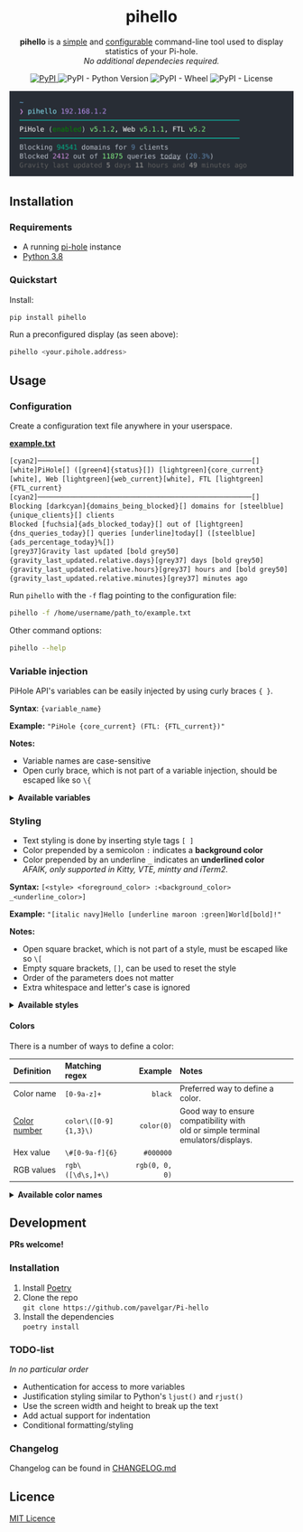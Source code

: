 <div align="center">
  <h1>pihello</h1>
  <p>
    <b>pihello</b> is a <u>simple</u> and <u>configurable</u>
    command-line tool used to display statistics of your Pi-hole.
    <br>
    <i>No additional dependecies required.</i>
  </p>
  <a href="https://pypi.org/project/pihello/">
    <img alt="PyPI" src="https://img.shields.io/pypi/v/pihello">
  <a>
  <img alt="PyPI - Python Version" src="https://img.shields.io/pypi/pyversions/pihello">
  <img alt="PyPI - Wheel" src="https://img.shields.io/pypi/wheel/pihello">
  <img alt="PyPI - License" src="https://img.shields.io/pypi/l/pihello">
  <p></p>
  <img src="docs/example_output.svg">
</div>

## Installation

### Requirements

- A running [pi-hole](https://pi-hole.net/) instance
- [Python 3.8](https://www.python.org/downloads/)

### Quickstart

Install:

```bash
pip install pihello
```

Run a preconfigured display (as seen above):

```bash
pihello <your.pihole.address>
```

## Usage

### Configuration

Create a configuration text file anywhere in your userspace.

**[example.txt](docs/example.txt)**

```
[cyan2]─────────────────────────────────────────────────────[]
[white]PiHole[] ([green4]{status}[]) [lightgreen]{core_current}[white], Web [lightgreen]{web_current}[white], FTL [lightgreen]{FTL_current}
[cyan2]─────────────────────────────────────────────────────[]
Blocking [darkcyan]{domains_being_blocked}[] domains for [steelblue]{unique_clients}[] clients
Blocked [fuchsia]{ads_blocked_today}[] out of [lightgreen]{dns_queries_today}[] queries [underline]today[] ([steelblue]{ads_percentage_today}%[])
[grey37]Gravity last updated [bold grey50]{gravity_last_updated.relative.days}[grey37] days [bold grey50]{gravity_last_updated.relative.hours}[grey37] hours and [bold grey50]{gravity_last_updated.relative.minutes}[grey37] minutes ago
```

Run `pihello` with the `-f` flag pointing to the configuration file:

```bash
pihello -f /home/username/path_to/example.txt
```

Other command options:

```bash
pihello --help
```

### Variable injection

PiHole API's variables can be easily injected by using curly braces `{ }`.

**Syntax**: `{variable_name}`

**Example:** `"PiHole {core_current} (FTL: {FTL_current})"`

**Notes:**

- Variable names are case-sensitive
- Open curly brace, which is not part of a variable injection, should be escaped like so `\{`

<details>
<summary><b>Available variables</b></summary>

| Key                                     |              Example value | Type  |
| :-------------------------------------- | -------------------------: | :---: |
| `recent_blocked`                        | `ssl.google-analytics.com` |  str  |
| `core_update`                           |                    `False` | bool  |
| `web_update`                            |                    `False` | bool  |
| `FTL_update`                            |                    `False` | bool  |
| `core_current`                          |                   `v5.1.2` |  str  |
| `web_current`                           |                   `v5.1.1` |  str  |
| `FTL_current`                           |                     `v5.2` |  str  |
| `core_latest`                           |                   `v5.1.2` |  str  |
| `web_latest`                            |                   `v5.1.1` |  str  |
| `FTL_latest`                            |                     `v5.2` |  str  |
| `core_branch`                           |                   `master` |  str  |
| `web_branch`                            |                   `master` |  str  |
| `FTL_branch`                            |                   `master` |  str  |
| `domains_being_blocked`                 |                    `94541` |  int  |
| `dns_queries_today`                     |                    `14324` |  int  |
| `ads_blocked_today`                     |                     `3917` |  int  |
| `ads_percentage_today`                  |                `27.345713` | float |
| `unique_domains`                        |                     `5967` |  int  |
| `queries_forwarded`                     |                     `7942` |  int  |
| `queries_cached`                        |                     `2465` |  int  |
| `clients_ever_seen`                     |                       `12` |  int  |
| `unique_clients`                        |                        `9` |  int  |
| `dns_queries_all_types`                 |                    `14324` |  int  |
| `reply_NODATA`                          |                      `423` |  int  |
| `reply_NXDOMAIN`                        |                      `223` |  int  |
| `reply_CNAME`                           |                     `3784` |  int  |
| `reply_IP`                              |                     `8768` |  int  |
| `privacy_level`                         |                        `0` |  int  |
| `status`                                |                  `enabled` |  str  |
| `gravity_last_updated.file_exists`      |                     `True` | bool  |
| `gravity_last_updated.absolute`         |               `1602374786` |  int  |
| `gravity_last_updated.relative.days`    |                        `1` |  int  |
| `gravity_last_updated.relative.hours`   |                       `12` |  int  |
| `gravity_last_updated.relative.minutes` |                       `29` |  int  |

</details>

### Styling

- Text styling is done by inserting style tags `[ ]`
- Color prepended by a semicolon `:` indicates a **background color**
- Color prepended by an underline `_` indicates an **underlined color**  
  _AFAIK, only supported in Kitty, VTE, mintty and iTerm2._

**Syntax:** `[<style> <foreground_color> :<background_color> _<underline_color>]`

**Example:** `"[italic navy]Hello [underline maroon :green]World[bold]!"`

**Notes:**

- Open square bracket, which is not part of a style, must be escaped like so `\[`
- Empty square brackets, `[]`, can be used to reset the style
- Order of the parameters does not matter
- Extra whitespace and letter's case is ignored

<details>
<summary><b>Available styles</b></summary>

| Style            | Format string | Notes                            |
| :--------------- | :-----------: | :------------------------------- |
| Normal           |   `normal`    | Reset the font to normal.        |
| Bold             |    `bold`     |                                  |
| Faint            |    `faint`    |                                  |
| Italic           |   `italic`    |                                  |
| Underline        |  `underline`  |                                  |
| Double underline | `dunderline`  | Usually just a single underline. |
| Blink            |    `blink`    | Usually not supported.           |
| Fast blink       |   `fblink`    | Usually not supported.           |
| Strikethrough    |   `strike`    | Usually not supported.           |

</details>

#### Colors

There is a number of ways to define a color:

| Definition                                                           | Matching regex        |        Example | Notes                                                                               |
| :------------------------------------------------------------------- | :-------------------- | -------------: | :---------------------------------------------------------------------------------- |
| Color name                                                           | `[0-9a-z]+`           |        `black` | Preferred way to define a color.                                                    |
| [Color number](https://en.wikipedia.org/wiki/ANSI_escape_code#8-bit) | `color\([0-9]{1,3}\)` |     `color(0)` | Good way to ensure compatibility with<br>old or simple terminal emulators/displays. |
| Hex value                                                            | `\#[0-9a-f]{6}`       |      `#000000` |                                                                                     |
| RGB values                                                           | `rgb\([\d\s,]+\)`     | `rgb(0, 0, 0)` |                                                                                     |

<details>
<summary><b>Available color names</b></summary>

These are [Xterm](https://jonasjacek.github.io/colors/) color names.  
Duplicate color names have been removed keeping the last (usually brightest) occurence.  
This list has currently 202 rows.

| Color # | Color name          |    HEX    |        RGB         |
| :-----: | :------------------ | :-------: | :----------------: |
|    0    | `black`             | `#000000` |    `rgb(0,0,0)`    |
|    1    | `maroon`            | `#800000` |   `rgb(128,0,0)`   |
|    2    | `green`             | `#008000` |   `rgb(0,128,0)`   |
|    3    | `olive`             | `#808000` |  `rgb(128,128,0)`  |
|    4    | `navy`              | `#000080` |   `rgb(0,0,128)`   |
|    6    | `teal`              | `#008080` |  `rgb(0,128,128)`  |
|    7    | `silver`            | `#c0c0c0` | `rgb(192,192,192)` |
|    8    | `grey`              | `#808080` | `rgb(128,128,128)` |
|    9    | `red`               | `#ff0000` |   `rgb(255,0,0)`   |
|   10    | `lime`              | `#00ff00` |   `rgb(0,255,0)`   |
|   11    | `yellow`            | `#ffff00` |  `rgb(255,255,0)`  |
|   12    | `blue`              | `#0000ff` |   `rgb(0,0,255)`   |
|   13    | `fuchsia`           | `#ff00ff` |  `rgb(255,0,255)`  |
|   14    | `aqua`              | `#00ffff` |  `rgb(0,255,255)`  |
|   15    | `white`             | `#ffffff` | `rgb(255,255,255)` |
|   16    | `grey0`             | `#000000` |    `rgb(0,0,0)`    |
|   17    | `navyblue`          | `#00005f` |   `rgb(0,0,95)`    |
|   18    | `darkblue`          | `#000087` |   `rgb(0,0,135)`   |
|   20    | `blue3`             | `#0000d7` |   `rgb(0,0,215)`   |
|   21    | `blue1`             | `#0000ff` |   `rgb(0,0,255)`   |
|   22    | `darkgreen`         | `#005f00` |   `rgb(0,95,0)`    |
|   25    | `deepskyblue4`      | `#005faf` |  `rgb(0,95,175)`   |
|   26    | `dodgerblue3`       | `#005fd7` |  `rgb(0,95,215)`   |
|   27    | `dodgerblue2`       | `#005fff` |  `rgb(0,95,255)`   |
|   28    | `green4`            | `#008700` |   `rgb(0,135,0)`   |
|   29    | `springgreen4`      | `#00875f` |  `rgb(0,135,95)`   |
|   30    | `turquoise4`        | `#008787` |  `rgb(0,135,135)`  |
|   32    | `deepskyblue3`      | `#0087d7` |  `rgb(0,135,215)`  |
|   33    | `dodgerblue1`       | `#0087ff` |  `rgb(0,135,255)`  |
|   36    | `darkcyan`          | `#00af87` |  `rgb(0,175,135)`  |
|   37    | `lightseagreen`     | `#00afaf` |  `rgb(0,175,175)`  |
|   38    | `deepskyblue2`      | `#00afd7` |  `rgb(0,175,215)`  |
|   39    | `deepskyblue1`      | `#00afff` |  `rgb(0,175,255)`  |
|   40    | `green3`            | `#00d700` |   `rgb(0,215,0)`   |
|   41    | `springgreen3`      | `#00d75f` |  `rgb(0,215,95)`   |
|   43    | `cyan3`             | `#00d7af` |  `rgb(0,215,175)`  |
|   44    | `darkturquoise`     | `#00d7d7` |  `rgb(0,215,215)`  |
|   45    | `turquoise2`        | `#00d7ff` |  `rgb(0,215,255)`  |
|   46    | `green1`            | `#00ff00` |   `rgb(0,255,0)`   |
|   47    | `springgreen2`      | `#00ff5f` |  `rgb(0,255,95)`   |
|   48    | `springgreen1`      | `#00ff87` |  `rgb(0,255,135)`  |
|   49    | `mediumspringgreen` | `#00ffaf` |  `rgb(0,255,175)`  |
|   50    | `cyan2`             | `#00ffd7` |  `rgb(0,255,215)`  |
|   51    | `cyan1`             | `#00ffff` |  `rgb(0,255,255)`  |
|   55    | `purple4`           | `#5f00af` |  `rgb(95,0,175)`   |
|   56    | `purple3`           | `#5f00d7` |  `rgb(95,0,215)`   |
|   57    | `blueviolet`        | `#5f00ff` |  `rgb(95,0,255)`   |
|   59    | `grey37`            | `#5f5f5f` |  `rgb(95,95,95)`   |
|   60    | `mediumpurple4`     | `#5f5f87` |  `rgb(95,95,135)`  |
|   62    | `slateblue3`        | `#5f5fd7` |  `rgb(95,95,215)`  |
|   63    | `royalblue1`        | `#5f5fff` |  `rgb(95,95,255)`  |
|   64    | `chartreuse4`       | `#5f8700` |  `rgb(95,135,0)`   |
|   66    | `paleturquoise4`    | `#5f8787` | `rgb(95,135,135)`  |
|   67    | `steelblue`         | `#5f87af` | `rgb(95,135,175)`  |
|   68    | `steelblue3`        | `#5f87d7` | `rgb(95,135,215)`  |
|   69    | `cornflowerblue`    | `#5f87ff` | `rgb(95,135,255)`  |
|   71    | `darkseagreen4`     | `#5faf5f` |  `rgb(95,175,95)`  |
|   73    | `cadetblue`         | `#5fafaf` | `rgb(95,175,175)`  |
|   74    | `skyblue3`          | `#5fafd7` | `rgb(95,175,215)`  |
|   76    | `chartreuse3`       | `#5fd700` |  `rgb(95,215,0)`   |
|   78    | `seagreen3`         | `#5fd787` | `rgb(95,215,135)`  |
|   79    | `aquamarine3`       | `#5fd7af` | `rgb(95,215,175)`  |
|   80    | `mediumturquoise`   | `#5fd7d7` | `rgb(95,215,215)`  |
|   81    | `steelblue1`        | `#5fd7ff` | `rgb(95,215,255)`  |
|   83    | `seagreen2`         | `#5fff5f` |  `rgb(95,255,95)`  |
|   85    | `seagreen1`         | `#5fffaf` | `rgb(95,255,175)`  |
|   87    | `darkslategray2`    | `#5fffff` | `rgb(95,255,255)`  |
|   88    | `darkred`           | `#870000` |   `rgb(135,0,0)`   |
|   91    | `darkmagenta`       | `#8700af` |  `rgb(135,0,175)`  |
|   94    | `orange4`           | `#875f00` |  `rgb(135,95,0)`   |
|   95    | `lightpink4`        | `#875f5f` |  `rgb(135,95,95)`  |
|   96    | `plum4`             | `#875f87` | `rgb(135,95,135)`  |
|   98    | `mediumpurple3`     | `#875fd7` | `rgb(135,95,215)`  |
|   99    | `slateblue1`        | `#875fff` | `rgb(135,95,255)`  |
|   101   | `wheat4`            | `#87875f` | `rgb(135,135,95)`  |
|   102   | `grey53`            | `#878787` | `rgb(135,135,135)` |
|   103   | `lightslategrey`    | `#8787af` | `rgb(135,135,175)` |
|   104   | `mediumpurple`      | `#8787d7` | `rgb(135,135,215)` |
|   105   | `lightslateblue`    | `#8787ff` | `rgb(135,135,255)` |
|   106   | `yellow4`           | `#87af00` |  `rgb(135,175,0)`  |
|   108   | `darkseagreen`      | `#87af87` | `rgb(135,175,135)` |
|   110   | `lightskyblue3`     | `#87afd7` | `rgb(135,175,215)` |
|   111   | `skyblue2`          | `#87afff` | `rgb(135,175,255)` |
|   112   | `chartreuse2`       | `#87d700` |  `rgb(135,215,0)`  |
|   114   | `palegreen3`        | `#87d787` | `rgb(135,215,135)` |
|   116   | `darkslategray3`    | `#87d7d7` | `rgb(135,215,215)` |
|   117   | `skyblue1`          | `#87d7ff` | `rgb(135,215,255)` |
|   118   | `chartreuse1`       | `#87ff00` |  `rgb(135,255,0)`  |
|   120   | `lightgreen`        | `#87ff87` | `rgb(135,255,135)` |
|   122   | `aquamarine1`       | `#87ffd7` | `rgb(135,255,215)` |
|   123   | `darkslategray1`    | `#87ffff` | `rgb(135,255,255)` |
|   125   | `deeppink4`         | `#af005f` |  `rgb(175,0,95)`   |
|   126   | `mediumvioletred`   | `#af0087` |  `rgb(175,0,135)`  |
|   128   | `darkviolet`        | `#af00d7` |  `rgb(175,0,215)`  |
|   129   | `purple`            | `#af00ff` |  `rgb(175,0,255)`  |
|   133   | `mediumorchid3`     | `#af5faf` | `rgb(175,95,175)`  |
|   134   | `mediumorchid`      | `#af5fd7` | `rgb(175,95,215)`  |
|   136   | `darkgoldenrod`     | `#af8700` |  `rgb(175,135,0)`  |
|   138   | `rosybrown`         | `#af8787` | `rgb(175,135,135)` |
|   139   | `grey63`            | `#af87af` | `rgb(175,135,175)` |
|   140   | `mediumpurple2`     | `#af87d7` | `rgb(175,135,215)` |
|   141   | `mediumpurple1`     | `#af87ff` | `rgb(175,135,255)` |
|   143   | `darkkhaki`         | `#afaf5f` | `rgb(175,175,95)`  |
|   144   | `navajowhite3`      | `#afaf87` | `rgb(175,175,135)` |
|   145   | `grey69`            | `#afafaf` | `rgb(175,175,175)` |
|   146   | `lightsteelblue3`   | `#afafd7` | `rgb(175,175,215)` |
|   147   | `lightsteelblue`    | `#afafff` | `rgb(175,175,255)` |
|   149   | `darkolivegreen3`   | `#afd75f` | `rgb(175,215,95)`  |
|   150   | `darkseagreen3`     | `#afd787` | `rgb(175,215,135)` |
|   152   | `lightcyan3`        | `#afd7d7` | `rgb(175,215,215)` |
|   153   | `lightskyblue1`     | `#afd7ff` | `rgb(175,215,255)` |
|   154   | `greenyellow`       | `#afff00` |  `rgb(175,255,0)`  |
|   155   | `darkolivegreen2`   | `#afff5f` | `rgb(175,255,95)`  |
|   156   | `palegreen1`        | `#afff87` | `rgb(175,255,135)` |
|   157   | `darkseagreen2`     | `#afffaf` | `rgb(175,255,175)` |
|   159   | `paleturquoise1`    | `#afffff` | `rgb(175,255,255)` |
|   160   | `red3`              | `#d70000` |   `rgb(215,0,0)`   |
|   162   | `deeppink3`         | `#d70087` |  `rgb(215,0,135)`  |
|   164   | `magenta3`          | `#d700d7` |  `rgb(215,0,215)`  |
|   166   | `darkorange3`       | `#d75f00` |  `rgb(215,95,0)`   |
|   167   | `indianred`         | `#d75f5f` |  `rgb(215,95,95)`  |
|   168   | `hotpink3`          | `#d75f87` | `rgb(215,95,135)`  |
|   169   | `hotpink2`          | `#d75faf` | `rgb(215,95,175)`  |
|   170   | `orchid`            | `#d75fd7` | `rgb(215,95,215)`  |
|   172   | `orange3`           | `#d78700` |  `rgb(215,135,0)`  |
|   173   | `lightsalmon3`      | `#d7875f` | `rgb(215,135,95)`  |
|   174   | `lightpink3`        | `#d78787` | `rgb(215,135,135)` |
|   175   | `pink3`             | `#d787af` | `rgb(215,135,175)` |
|   176   | `plum3`             | `#d787d7` | `rgb(215,135,215)` |
|   177   | `violet`            | `#d787ff` | `rgb(215,135,255)` |
|   178   | `gold3`             | `#d7af00` |  `rgb(215,175,0)`  |
|   179   | `lightgoldenrod3`   | `#d7af5f` | `rgb(215,175,95)`  |
|   180   | `tan`               | `#d7af87` | `rgb(215,175,135)` |
|   181   | `mistyrose3`        | `#d7afaf` | `rgb(215,175,175)` |
|   182   | `thistle3`          | `#d7afd7` | `rgb(215,175,215)` |
|   183   | `plum2`             | `#d7afff` | `rgb(215,175,255)` |
|   184   | `yellow3`           | `#d7d700` |  `rgb(215,215,0)`  |
|   185   | `khaki3`            | `#d7d75f` | `rgb(215,215,95)`  |
|   187   | `lightyellow3`      | `#d7d7af` | `rgb(215,215,175)` |
|   188   | `grey84`            | `#d7d7d7` | `rgb(215,215,215)` |
|   189   | `lightsteelblue1`   | `#d7d7ff` | `rgb(215,215,255)` |
|   190   | `yellow2`           | `#d7ff00` |  `rgb(215,255,0)`  |
|   192   | `darkolivegreen1`   | `#d7ff87` | `rgb(215,255,135)` |
|   193   | `darkseagreen1`     | `#d7ffaf` | `rgb(215,255,175)` |
|   194   | `honeydew2`         | `#d7ffd7` | `rgb(215,255,215)` |
|   195   | `lightcyan1`        | `#d7ffff` | `rgb(215,255,255)` |
|   196   | `red1`              | `#ff0000` |   `rgb(255,0,0)`   |
|   197   | `deeppink2`         | `#ff005f` |  `rgb(255,0,95)`   |
|   199   | `deeppink1`         | `#ff00af` |  `rgb(255,0,175)`  |
|   200   | `magenta2`          | `#ff00d7` |  `rgb(255,0,215)`  |
|   201   | `magenta1`          | `#ff00ff` |  `rgb(255,0,255)`  |
|   202   | `orangered1`        | `#ff5f00` |  `rgb(255,95,0)`   |
|   204   | `indianred1`        | `#ff5f87` | `rgb(255,95,135)`  |
|   206   | `hotpink`           | `#ff5fd7` | `rgb(255,95,215)`  |
|   207   | `mediumorchid1`     | `#ff5fff` | `rgb(255,95,255)`  |
|   208   | `darkorange`        | `#ff8700` |  `rgb(255,135,0)`  |
|   209   | `salmon1`           | `#ff875f` | `rgb(255,135,95)`  |
|   210   | `lightcoral`        | `#ff8787` | `rgb(255,135,135)` |
|   211   | `palevioletred1`    | `#ff87af` | `rgb(255,135,175)` |
|   212   | `orchid2`           | `#ff87d7` | `rgb(255,135,215)` |
|   213   | `orchid1`           | `#ff87ff` | `rgb(255,135,255)` |
|   214   | `orange1`           | `#ffaf00` |  `rgb(255,175,0)`  |
|   215   | `sandybrown`        | `#ffaf5f` | `rgb(255,175,95)`  |
|   216   | `lightsalmon1`      | `#ffaf87` | `rgb(255,175,135)` |
|   217   | `lightpink1`        | `#ffafaf` | `rgb(255,175,175)` |
|   218   | `pink1`             | `#ffafd7` | `rgb(255,175,215)` |
|   219   | `plum1`             | `#ffafff` | `rgb(255,175,255)` |
|   220   | `gold1`             | `#ffd700` |  `rgb(255,215,0)`  |
|   222   | `lightgoldenrod2`   | `#ffd787` | `rgb(255,215,135)` |
|   223   | `navajowhite1`      | `#ffd7af` | `rgb(255,215,175)` |
|   224   | `mistyrose1`        | `#ffd7d7` | `rgb(255,215,215)` |
|   225   | `thistle1`          | `#ffd7ff` | `rgb(255,215,255)` |
|   226   | `yellow1`           | `#ffff00` |  `rgb(255,255,0)`  |
|   227   | `lightgoldenrod1`   | `#ffff5f` | `rgb(255,255,95)`  |
|   228   | `khaki1`            | `#ffff87` | `rgb(255,255,135)` |
|   229   | `wheat1`            | `#ffffaf` | `rgb(255,255,175)` |
|   230   | `cornsilk1`         | `#ffffd7` | `rgb(255,255,215)` |
|   231   | `grey100`           | `#ffffff` | `rgb(255,255,255)` |
|   232   | `grey3`             | `#080808` |    `rgb(8,8,8)`    |
|   233   | `grey7`             | `#121212` |  `rgb(18,18,18)`   |
|   234   | `grey11`            | `#1c1c1c` |  `rgb(28,28,28)`   |
|   235   | `grey15`            | `#262626` |  `rgb(38,38,38)`   |
|   236   | `grey19`            | `#303030` |  `rgb(48,48,48)`   |
|   237   | `grey23`            | `#3a3a3a` |  `rgb(58,58,58)`   |
|   238   | `grey27`            | `#444444` |  `rgb(68,68,68)`   |
|   239   | `grey30`            | `#4e4e4e` |  `rgb(78,78,78)`   |
|   240   | `grey35`            | `#585858` |  `rgb(88,88,88)`   |
|   241   | `grey39`            | `#626262` |  `rgb(98,98,98)`   |
|   242   | `grey42`            | `#6c6c6c` | `rgb(108,108,108)` |
|   243   | `grey46`            | `#767676` | `rgb(118,118,118)` |
|   244   | `grey50`            | `#808080` | `rgb(128,128,128)` |
|   245   | `grey54`            | `#8a8a8a` | `rgb(138,138,138)` |
|   246   | `grey58`            | `#949494` | `rgb(148,148,148)` |
|   247   | `grey62`            | `#9e9e9e` | `rgb(158,158,158)` |
|   248   | `grey66`            | `#a8a8a8` | `rgb(168,168,168)` |
|   249   | `grey70`            | `#b2b2b2` | `rgb(178,178,178)` |
|   250   | `grey74`            | `#bcbcbc` | `rgb(188,188,188)` |
|   251   | `grey78`            | `#c6c6c6` | `rgb(198,198,198)` |
|   252   | `grey82`            | `#d0d0d0` | `rgb(208,208,208)` |
|   253   | `grey85`            | `#dadada` | `rgb(218,218,218)` |
|   254   | `grey89`            | `#e4e4e4` | `rgb(228,228,228)` |
|   255   | `grey93`            | `#eeeeee` | `rgb(238,238,238)` |

</details>

## Development

**PRs welcome!**

### Installation

1. Install [Poetry](https://python-poetry.org/docs/)
1. Clone the repo  
   `git clone https://github.com/pavelgar/Pi-hello`
1. Install the dependencies  
   `poetry install`

### TODO-list

_In no particular order_

- Authentication for access to more variables
- Justification styling similar to Python's `ljust()` and `rjust()`
- Use the screen width and height to break up the text
- Add actual support for indentation
- Conditional formatting/styling

### Changelog

Changelog can be found in [CHANGELOG.md](docs/CHANGELOG.md)

## Licence

[MIT Licence](./LICENCE)
